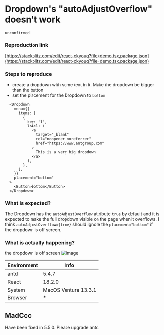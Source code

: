# Dropdown's "autoAdjustOverflow" doesn't work

`unconfirmed`

### Reproduction link

[https://stackblitz.com/edit/react-ckyouq?file=demo.tsx,package.json](https://stackblitz.com/edit/react-ckyouq?file=demo.tsx,package.json)

### Steps to reproduce

- create a dropdown with some text in it. Make the dropdown be bigger than the button
- set the placement for the Dropdown to `bottom`

```
  <Dropdown
    menu={{
      items: [
        {
          key: '1',
          label: (
            <a
              target="_blank"
              rel="noopener noreferrer"
              href="https://www.antgroup.com"
            >
              This is a very big dropdown
            </a>
          ),
        },
      ],
    }}
    placement="bottom"
  >
    <Button>bottom</Button>
  </Dropdown>
```

### What is expected?

The Dropdown has the `autoAdjustOverflow` attribute `true` by default and it is expected to make the full dropdown visible on the page when it overflows. I think `autoAdjustOverflow={true}` should ignore the `placement="bottom"` if the dropdown is off screen.

### What is actually happening?

the dropdown is off screen
![image](https://github.com/ant-design/ant-design/assets/4083652/d81ca802-f9b3-4ed0-9674-bba04f0ddfa0)

| Environment | Info                 |
| ----------- | -------------------- |
| antd        | 5.4.7                |
| React       | 18.2.0               |
| System      | MacOS Ventura 13.3.1 |
| Browser     | \*                   |

<!-- generated by ant-design-issue-helper. DO NOT REMOVE -->

## MadCcc

Have been fixed in 5.5.0. Please upgrade antd.
